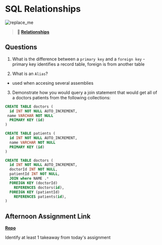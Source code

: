 # SQL Relationships

![replace_me](https://codeworks.blob.core.windows.net/public/assets/img/illustrations/placeholder.svg)

> **📖 [Relationships](https://codeworksacademy.com/fs-student-guide/resources/wk11/02-MySQL-Relationships)**

## Questions

1. What is the difference between a `primary key` and a `foreign key`
  -primary key identifies a record table, foreign is from another table

2. What is an `Alias`?
  - used when accesing several assemblies 
3. Demonstrate how you would query a join statement that would get all of a doctors patients from the following collections:

```SQL
CREATE TABLE doctors (
  id INT NOT NULL AUTO_INCREMENT,
 name VARCHAR NOT NULL
  PRIMARY KEY (id)
)

CREATE TABLE patients (
  id INT NOT NULL AUTO_INCREMENT,
  name VARCHAR NOT NULL
  PRIMARY KEY (id)
)

CREATE TABLE doctors (
  id INT NOT NULL AUTO_INCREMENT,
  doctorId INT NOT NULL,
  patientId INT NOT NULL,
  JOIN where NAME .*
  FOREIGN KEY (doctorId)
    REFERENCES doctors(id),
  FOREIGN KEY (patientId)
    REFERENCES patients(id),
)

```

## Afternoon Assignment Link

**[Repo](https://github.com/ThomF/<ASSIGNMENT_REPO>)**

Identify at least 1 takeaway from today's assignment

